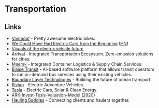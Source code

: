 # Transportation

## Links

- [Vanmoof](https://vanmoof.homerun.co/) - Pretty awesome electric bikes.
- [We Could Have Had Electric Cars from the Beginning](https://longreads.com/2019/06/13/we-could-have-had-electric-cars-from-the-very-beginning/) ([HN](https://news.ycombinator.com/item?id=20177877))
- [Visuals of the electric vehicle future](https://www.instagram.com/ev.show/)
- [Arrival](https://arrival.com/) - Integrated Transportation Ecosystem. Zero-emission solutions for cities.
- [Maersk](https://www.maersk.com/) - Integrated Container Logistics & Supply Chain Services.
- [Blaise Transit](https://www.blaisetransit.com/) - AI-based software platform that allows transit operators to run on-demand bus services using their existing vehicles.
- [Boundary Layer Technologies](https://www.boundarylayer.tech/) - Building the future of ocean transport.
- [Rivian](https://rivian.com/) - Electric Adventure Vehicles.
- [Tesla](https://www.tesla.com/) - Electric Cars, Solar & Clean Energy.
- [ARK-Invest-Tesla-Valuation-Model (2020)](https://github.com/ARKInvest/ARK-Invest-Tesla-Valuation-Model)
- [Hauling Buddies](https://hauling.market/) - Connecting clients and haulers together.
